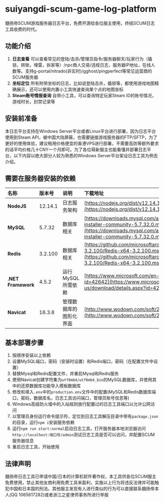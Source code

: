 # suiyangdi-scum-game-log-platform
髓扬帝SCUM游戏服务器日志平台，免费开源给各位服主使用，终结SCUM日志工具收费的时代。
## 功能介绍
1. **日志查看** 可以查看常见的登陆/击杀/管理员指令/服务器聊天/玩家行为（撬锁，转账，埋雷，拆家等）/npc商人交易/违规日志，服务器IP地址，在线人数等。支持g-portal/nitrado(非实时)/gghost/pingperfect等常见运营商的SCUM服务器
2. **坐标定位** 所有附带坐标的日志，比如说登陆击杀，撬锁等，都使用游戏地图精确展示，还可以使用内置小工具快速查询某个点的地图坐标
3. **Steam账号情报查询** 自带小工具，可以查询特定玩家Steam ID的账号情况，游戏时长，封禁记录等
## 安装前准备
本日志平台支持在Windows Server平台或者Linux平台进行部署，因为日志平台使用到Steam API，被中国大陆屏蔽，也需要链接游戏服务器的FTP/SFTP，为了更好的使用体验，建议租用价格便宜的香港VPS进行部署，不需要高防等额外要求的话平均价格几十CNY一个月即可。为了各位萌新服主也能看懂并部署日志平台，以下内容以绝大部分人较为熟悉的Windows Server平台架设日志工具为例去介绍。
## 需要在服务器安装的依赖
|名称|版本号|说明|下载地址|
| :------------ | :------------ | :------------ | :------------ |
|**NodeJS**|12.14.1|日志服务架构|[https://nodejs.org/dist/v12.14.1/node-v12.14.1-x64.msi](https://nodejs.org/dist/v12.14.1/node-v12.14.1-x64.msi)|
|**MySQL**|5.7.32|数据库相关|[https://downloads.mysql.com/archives/get/p/25/file/mysql-installer-community-5.7.32.0.msi](https://downloads.mysql.com/archives/get/p/25/file/mysql-installer-community-5.7.32.0.msi)|
|**Redis**|3.2.100|数据库相关|[https://github.com/microsoftarchive/redis/releases/download/win-3.2.100/Redis-x64-3.2.100.msi](https://github.com/microsoftarchive/redis/releases/download/win-3.2.100/Redis-x64-3.2.100.msi)|
|**.NET Framework**|4.5.2|运行MySQL所需依赖|[https://www.microsoft.com/en-us/download/details.aspx?id=42642](https://www.microsoft.com/en-us/download/details.aspx?id=42642)|
|**Navicat**|16.3.8|管理数据库的图形化界面|[http://www.wodown.com/soft/22453.html](http://www.wodown.com/soft/22453.html)|

## 基本部署步骤
1. 按顺序安装以上依赖
2. 设置MySQL端口，密码（安装时设置）和Redis端口，密码（在配置文件中设置）
3. 替换Mysql和Redis配置文件，并重启Mysql和Redis服务
4. 使用Navicat创建字符集为`utf8mb4/utf8mb4_bin`的MySQL数据库，并使用其中的还原数据库功能导入模板数据库
5. 修改和填入`.env`中的`production.env`文件中的配置(MySQL和Redis数据库端口，密码，数据库名，日志工具访问端口，管理员账号信息等)
6. Windows高级防火墙中的入站规则放行配置过的日志工具端口以允许公网访问
7. 以管理员身份运行命令提示符，定位到日志工具解压目录中带有`package.json`的目录，运行`npm i`安装服务依赖
8. 运行`npm run start:normal`启动日志工具，打开服务器本地浏览器访问`http://localhost:端口号/admin`测试日志工具是否可以访问，并配置SCUM服务器信息
9. 重启日志工具，开始使用
## 法律声明
髓扬帝日志工具已申请中国/日本的计算机软件著作权，本工具供各位SCUM服主免费使用，禁止其他友商利用免费工具来盈利，实施以上行为将违反法律并可能触犯中国和日本国的刑法。其他服主发现有人进行类似的行为可以直接联系髓扬帝本人(QQ 1065617282)或者浙江之星律师事务所进行举报